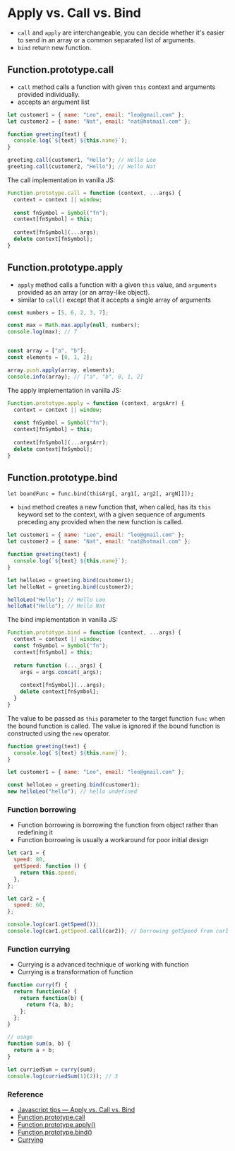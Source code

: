 # Apply vs. Call vs. Bind

- `call` and `apply` are interchangeable, you can decide whether it's easier to send in an array or a common separated list of arguments.
- `bind` return new function.

## Function.prototype.call

- `call` method calls a function with given `this` context and arguments provided individually.
- accepts an argument list

```js
let customer1 = { name: "Leo", email: "leo@gmail.com" };
let customer2 = { name: "Nat", email: "nat@hotmail.com" };

function greeting(text) {
  console.log(`${text} ${this.name}`);
}

greeting.call(customer1, "Hello"); // Hello Leo
greeting.call(customer2, "Hello"); // Hello Nat
```

The call implementation in vanilla JS:

```js
Function.prototype.call = function (context, ...args) {
  context = context || window;
  
  const fnSymbol = Symbol("fn");
  context[fnSymbol] = this;
  
  context[fnSymbol](...args);
  delete context[fnSymbol];
}
```

## Function.prototype.apply

- `apply` method calls a function with a given `this` value, and `arguments` provided as an array (or an array-like object).
- similar to `call()` except that it accepts a single array of arguments

```js
const numbers = [5, 6, 2, 3, 7];

const max = Math.max.apply(null, numbers);
console.log(max); // 7


const array = ["a", "b"];
const elements = [0, 1, 2];

array.push.apply(array, elements);
console.info(array); // ["a", "b", 0, 1, 2]
```

The apply implementation in vanilla JS:

```js
Function.prototype.apply = function (context, argsArr) {
  context = context || window;
  
  const fnSymbol = Symbol("fn");
  context[fnSymbol] = this;
  
  context[fnSymbol](...argsArr);
  delete context[fnSymbol];
}
```


## Function.prototype.bind

```
let boundFunc = func.bind(thisArg[, arg1[, arg2[, argN]]]);
```

- `bind` method creates a new function that, when called, has its `this` keyword set to the context, with a given sequence of arguments preceding any provided when the new function is called.

```js
let customer1 = { name: "Leo", email: "leo@gmail.com" };
let customer2 = { name: "Nat", email: "nat@hotmail.com" };

function greeting(text) {
  console.log(`${text} ${this.name}`);
}

let helloLeo = greeting.bind(customer1);
let helloNat = greeting.bind(customer2);

helloLeo("Hello"); // Hello Leo
helloNat("Hello"); // Hello Nat
```

The bind implementation in vanilla JS:

```javascript
Function.prototype.bind = function (context, ...args) {
  context = context || window;
  const fnSymbol = Symbol("fn");
  context[fnSymbol] = this;
  
  return function (..._args) {
    args = args.concat(_args);
    
    context[fnSymbol](...args);
    delete context[fnSymbol];   
  }
}
```

The value to be passed as `this` parameter to the target function `func` when the bound function is called. The value is ignored if the bound function is constructed using the `new` operator.

```js
function greeting(text) {
  console.log(`${text} ${this.name}`);
}

let customer1 = { name: "Leo", email: "leo@gmail.com" };

const helloLeo = greeting.bind(customer1);
new helloLeo("hello"); // hello undefined
```

### Function borrowing

- Function borrowing is borrowing the function from object rather than redefining it
- Function borrowing is usually a workaround for poor initial design

```js
let car1 = {
  speed: 80,
  getSpeed: function () {
    return this.speed;
  },
};

let car2 = {
  speed: 60,
};

console.log(car1.getSpeed());
console.log(car1.getSpeed.call(car2)); // borrowing getSpeed from car1
```

### Function currying

- Currying is a advanced technique of working with function
- Currying is a transformation of function

```js
function curry(f) { 
  return function(a) {
    return function(b) {
      return f(a, b);
    };
  };
}

// usage
function sum(a, b) {
  return a + b;
}

let curriedSum = curry(sum);
console.log(curriedSum(1)(2)); // 3
```

### Reference

- [Javascript tips — Apply vs. Call vs. Bind](https://medium.com/@leonardobrunolima/javascript-tips-apply-vs-call-vs-bind-d738a9e8b4e1)
- [Function.prototype.call](https://developer.mozilla.org/en-US/docs/Web/JavaScript/Reference/Global_Objects/Function/call)
- [Function.prototype.apply()](https://developer.mozilla.org/en-US/docs/Web/JavaScript/Reference/Global_Objects/Function/apply)
- [Function.prototype.bind()](https://developer.mozilla.org/en-US/docs/Web/JavaScript/Reference/Global_objects/Function/bind)
- [Currying](https://javascript.info/currying-partials)
